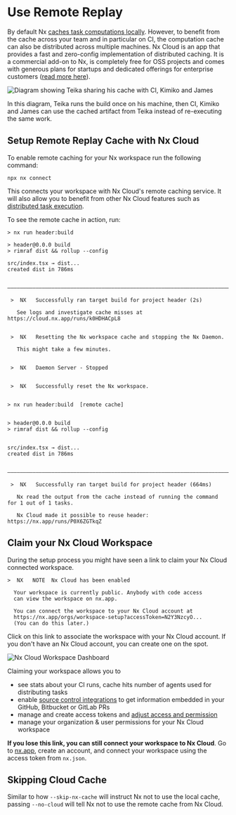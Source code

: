 # Use Remote Replay

By default Nx [caches task computations locally](/core-features/replay-task-results). However, to benefit from the cache across your team and in particular on CI, the computation cache can also be distributed across multiple machines. Nx Cloud is an app that provides a fast and zero-config implementation of distributed caching. It is a commercial add-on to Nx, is completely free for OSS projects and comes with generous plans for startups and dedicated offerings for enterprise customers ([read more here](https://nx.app/pricing)).

![Diagram showing Teika sharing his cache with CI, Kimiko and James](/shared/images/dte/distributed-caching.svg)

In this diagram, Teika runs the build once on his machine, then CI, Kimiko and James can use the cached artifact from Teika instead of re-executing the same work.

## Setup Remote Replay Cache with Nx Cloud

To enable remote caching for your Nx workspace run the following command:

```shell
npx nx connect
```

This connects your workspace with Nx Cloud's remote caching service. It will also allow you to benefit from other Nx Cloud features such as [distributed task execution](/ci/features/distribute-task-execution).

To see the remote cache in action, run:

```{% command="nx build header && nx reset && nx build header"%}
> nx run header:build

> header@0.0.0 build
> rimraf dist && rollup --config

src/index.tsx → dist...
created dist in 786ms

 —————————————————————————————————————————————————————————————————————————————————————————————————————————————————————————

 >  NX   Successfully ran target build for project header (2s)

   See logs and investigate cache misses at https://cloud.nx.app/runs/k0HDHACpL8


 >  NX   Resetting the Nx workspace cache and stopping the Nx Daemon.

   This might take a few minutes.


 >  NX   Daemon Server - Stopped


 >  NX   Successfully reset the Nx workspace.


> nx run header:build  [remote cache]


> header@0.0.0 build
> rimraf dist && rollup --config


src/index.tsx → dist...
created dist in 786ms

 —————————————————————————————————————————————————————————————————————————————————————————————————————————————————————————

 >  NX   Successfully ran target build for project header (664ms)

   Nx read the output from the cache instead of running the command for 1 out of 1 tasks.

   Nx Cloud made it possible to reuse header: https://nx.app/runs/P0X6ZGTkqZ
```

## Claim your Nx Cloud Workspace

During the setup process you might have seen a link to claim your Nx Cloud connected workspace.

```plaintext
>  NX   NOTE  Nx Cloud has been enabled

  Your workspace is currently public. Anybody with code access
  can view the workspace on nx.app.

  You can connect the workspace to your Nx Cloud account at
  https://nx.app/orgs/workspace-setup?accessToken=N2Y3NzcyO...
  (You can do this later.)
```

Click on this link to associate the workspace with your Nx Cloud account. If you don't have an Nx Cloud account, you can create one on the spot.

![Nx Cloud Workspace Dashboard](/shared/images/nx-cloud/nx-cloud-workspace-overview.png)

Claiming your workspace allows you to

- see stats about your CI runs, cache hits number of agents used for distributing tasks
- enable [source control integrations](/ci/recipes/source-control-integration) to get information embedded in your GitHub, Bitbucket or GitLab PRs
- manage and create access tokens and [adjust access and permission](/ci/concepts/cache-security)
- manage your organization & user permissions for your Nx Cloud workspace

**If you lose this link, you can still connect your workspace to Nx Cloud**. Go to [nx.app](https://nx.app), create an account, and connect your workspace using the access token from `nx.json`.

## Skipping Cloud Cache

Similar to how `--skip-nx-cache` will instruct Nx not to use the local cache, passing `--no-cloud` will tell Nx not to use the remote cache from Nx Cloud.

